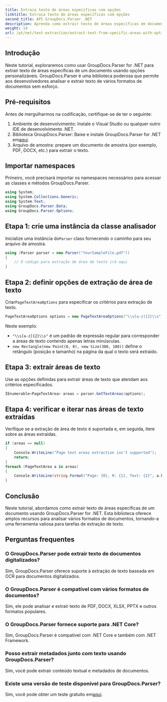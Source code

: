 ```yaml
---
title: Extraia texto de áreas específicas com opções
linktitle: Extraia texto de áreas específicas com opções
second_title: API GroupDocs.Parser .NET
description: Aprenda como extrair texto de áreas específicas em documentos usando GroupDocs.Parser for .NET. Explore opções avançadas de extração de texto com este tutorial.
weight: 14
url: /pt/net/text-extraction/extract-text-from-specific-areas-with-options/
---
```

## Introdução
Neste tutorial, exploraremos como usar GroupDocs.Parser for .NET para extrair texto de áreas específicas de um documento usando opções personalizáveis. GroupDocs.Parser é uma biblioteca poderosa que permite aos desenvolvedores analisar e extrair texto de vários formatos de documentos sem esforço.
## Pré-requisitos
Antes de mergulharmos na codificação, certifique-se de ter o seguinte:
1. Ambiente de desenvolvimento: Instale o Visual Studio ou qualquer outro IDE de desenvolvimento .NET.
2.  Biblioteca GroupDocs.Parser: Baixe e instale GroupDocs.Parser for .NET em[aqui](https://releases.groupdocs.com/parser/net/).
3. Arquivo de amostra: prepare um documento de amostra (por exemplo, PDF, DOCX, etc.) para extrair o texto.

## Importar namespaces
Primeiro, você precisará importar os namespaces necessários para acessar as classes e métodos GroupDocs.Parser.
```csharp
using System;
using System.Collections.Generic;
using System.Text;
using GroupDocs.Parser.Data;
using GroupDocs.Parser.Options;
```
## Etapa 1: crie uma instância da classe analisador
 Inicialize uma instância do`Parser` class fornecendo o caminho para seu arquivo de amostra.
```csharp
using (Parser parser = new Parser("YourSampleFile.pdf"))
{
    // O código para extração de área de texto irá aqui
}
```
## Etapa 2: definir opções de extração de área de texto
 Criar`PageTextAreaOptions` para especificar os critérios para extração de texto.
```csharp
PageTextAreaOptions options = new PageTextAreaOptions("\\s[a-z]{2}\\s", new Rectangle(new Point(0, 0), new Size(300, 100)));
```
Neste exemplo:
- `"\\s[a-z]{2}\\s"` é um padrão de expressão regular para corresponder a áreas de texto contendo apenas letras minúsculas.
- `new Rectangle(new Point(0, 0), new Size(300, 100))` define o retângulo (posição e tamanho) na página da qual o texto será extraído.
## Etapa 3: extrair áreas de texto
Use as opções definidas para extrair áreas de texto que atendam aos critérios especificados.
```csharp
IEnumerable<PageTextArea> areas = parser.GetTextAreas(options);
```
## Etapa 4: verificar e iterar nas áreas de texto extraídas
Verifique se a extração de área de texto é suportada e, em seguida, itere sobre as áreas extraídas.
```csharp
if (areas == null)
{
    Console.WriteLine("Page text areas extraction isn't supported");
    return;
}
foreach (PageTextArea a in areas)
{
    Console.WriteLine(string.Format("Page: {0}, R: {1}, Text: {2}", a.Page.Index, a.Rectangle, a.Text));
}
```

## Conclusão
Neste tutorial, abordamos como extrair texto de áreas específicas de um documento usando GroupDocs.Parser for .NET. Esta biblioteca oferece amplos recursos para analisar vários formatos de documentos, tornando-a uma ferramenta valiosa para tarefas de extração de texto.

## Perguntas frequentes
### O GroupDocs.Parser pode extrair texto de documentos digitalizados?
Sim, GroupDocs.Parser oferece suporte à extração de texto baseada em OCR para documentos digitalizados.
### O GroupDocs.Parser é compatível com vários formatos de documentos?
Sim, ele pode analisar e extrair texto de PDF, DOCX, XLSX, PPTX e outros formatos populares.
### O GroupDocs.Parser fornece suporte para .NET Core?
Sim, GroupDocs.Parser é compatível com .NET Core e também com .NET Framework.
### Posso extrair metadados junto com texto usando GroupDocs.Parser?
Sim, você pode extrair conteúdo textual e metadados de documentos.
### Existe uma versão de teste disponível para GroupDocs.Parser?
 Sim, você pode obter um teste gratuito em[aqui](https://releases.groupdocs.com/).